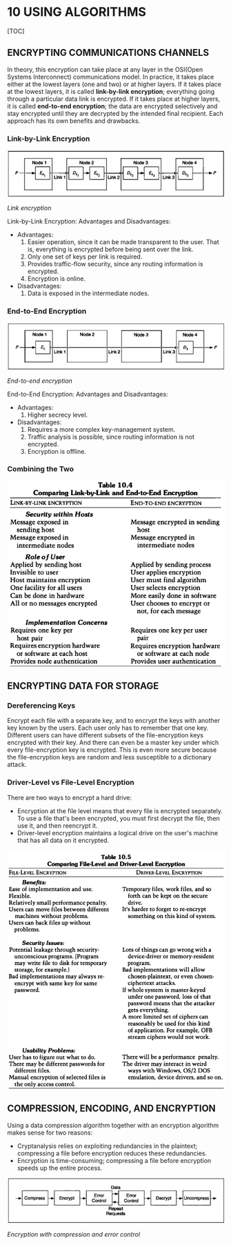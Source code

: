 # 10 USING ALGORITHMS

[TOC]



## ENCRYPTING COMMUNICATIONS CHANNELS

In theory, this encryption can take place at any layer in the OSI(Open Systems Interconnect) communications model. In practice, it takes place either at the lowest layers (one and two) or at higher layers. If it takes place at the lowest layers, it is called **link-by-link encryption**; everything going through a particular data link is encrypted. If it takes place at higher layers, it is called **end-to-end encryption**; the data are encrypted selectively and stay encrypted until they are decrypted by the intended final recipient. Each approach has its own benefits and drawbacks.

### Link-by-Link Encryption

![10_1](res/10_1.png)

*Link encryption*

Link-by-Link Encryption: Advantages and Disadvantages:

- Advantages:
  1. Easier operation, since it can be made transparent to the user. That is, everything is encrypted before being sent over the link.
  2. Only one set of keys per link is required.
  3. Provides traffic-flow security, since any routing information is encrypted.
  4. Encryption is online.
- Disadvantages:
  1. Data is exposed in the intermediate nodes.

### End-to-End Encryption

![10_2](res/10_2.png)

*End-to-end encryption*

End-to-End Encryption: Advantages and Disadvantages:

- Advantages:
  1. Higher secrecy level.
- Disadvantages:
  1. Requires a more complex key-management system.
  2. Traffic analysis is possible, since routing information is not encrypted.
  3. Encryption is offline.

### Combining the Two

![tbl10_4](res/tbl10_4.png)



## ENCRYPTING DATA FOR STORAGE

### Dereferencing Keys

Encrypt each file with a separate key, and to encrypt the keys with another key known by the users. Each user only has to remember that one key. Different users can have different subsets of the file-encryption keys encrypted with their key. And there can even be a master key under which every file-encryption key is encrypted. This is even more secure because the file-encryption keys are random and less susceptible to a dictionary attack.

### Driver-Level vs File-Level Encryption

There are two ways to encrypt a hard drive:

- Encryption at the file level means that every file is encrypted separately. To use a file that's been encrypted, you must first decrypt the file, then use it, and then reencrypt it.
- Driver-level encryption maintains a logical drive on the user's machine that has all data on it encrypted.

![tbl10_5](res/tbl10_5.png)



## COMPRESSION, ENCODING, AND ENCRYPTION

Using a data compression algorithm together with an encryption algorithm makes sense for two reasons:

- Cryptanalysis relies on exploiting redundancies in the plaintext; compressing a file before encryption reduces these redundancies.
- Encryption is time-consuming; compressing a file before encryption speeds up the entire process.

![10_3](res/10_3.png)

*Encryption with compression and error control*